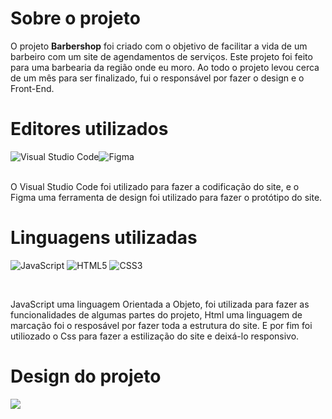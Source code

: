 <h1><strong>Sobre o projeto</strong></h1>
<p>O projeto <strong>Barbershop</strong> foi criado com o objetivo de facilitar a vida de um barbeiro com um site de agendamentos de serviços. Este projeto foi feito para uma barbearia da região onde eu moro. Ao todo o projeto levou cerca de um mês para ser finalizado, 
  fui o responsável por fazer o design e o Front-End.</p>

<h1><strong>Editores utilizados</strong></h1>
<div style="display: flex;">
<img src="https://camo.githubusercontent.com/998382ebc9a32162128b00b597ea488192df024fd015e5edec001fe29fcb93a6/68747470733a2f2f696d672e736869656c64732e696f2f62616467652f56697375616c25323053747564696f253230436f64652d3030373864372e7376673f7374796c653d666f722d7468652d6261646765266c6f676f3d76697375616c2d73747564696f2d636f6465266c6f676f436f6c6f723d7768697465" alt="Visual Studio Code" data-canonical-src="https://img.shields.io/badge/Visual%20Studio%20Code-0078d7.svg?style=for-the-badge&amp;logo=visual-studio-code&amp;logoColor=white" style="max-width: 100%;">
 <img src="https://img.shields.io/badge/Figma-6E42A0?style=for-the-badge&logo=figma&logoColor=white" alt="Figma"/>
</div><br>
<p>O Visual Studio Code foi utilizado para fazer a codificação do site, e o Figma uma ferramenta de design foi utilizado para fazer o protótipo do site.</p>

<h1><strong>Linguagens utilizadas</strong></h1>
<p align="left">
  <img src="https://img.shields.io/badge/JavaScript-F7DF1E?style=for-the-badge&logo=javascript&logoColor=black" alt="JavaScript"/>
  <img src="https://img.shields.io/badge/HTML5-E34F26?style=for-the-badge&logo=html5&logoColor=white" alt="HTML5"/>
  <img src="https://img.shields.io/badge/CSS3-1572B6?style=for-the-badge&logo=css3&logoColor=white" alt="CSS3"/>
</p><br>
<p>JavaScript uma linguagem Orientada a Objeto, foi utilizada para fazer as funcionalidades de algumas partes do projeto, Html uma linguagem de marcação foi o resposável por fazer toda a estrutura do site. E por
fim foi utiliozado o Css para fazer a estilização do site e deixá-lo responsivo.</p>
<h1><strong>Design do projeto</strong></h1>
<img src="https://user-images.githubusercontent.com/Pedroca011/Barbershop/Home.png">
